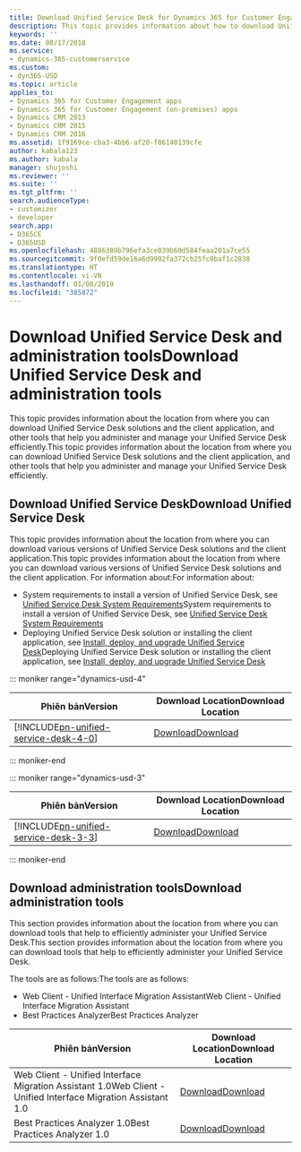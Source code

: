 ```yaml
---
title: Download Unified Service Desk for Dynamics 365 for Customer Engagement apps | MicrosoftDocs
description: This topic provides information about how to download Unified Service Desk.
keywords: ''
ms.date: 08/17/2018
ms.service:
- dynamics-365-customerservice
ms.custom:
- dyn365-USD
ms.topic: article
applies_to:
- Dynamics 365 for Customer Engagement apps
- Dynamics 365 for Customer Engagement (on-premises) apps
- Dynamics CRM 2013
- Dynamics CRM 2015
- Dynamics CRM 2016
ms.assetid: 1f9169ce-cba3-4bb6-af20-f86140139cfe
author: kabala123
ms.author: kabala
manager: shujoshi
ms.reviewer: ''
ms.suite: ''
ms.tgt_pltfrm: ''
search.audienceType:
- customizer
- developer
search.app:
- D365CE
- D365USD
ms.openlocfilehash: 4886389b796efa3ce039b60d584feaa201a7ce55
ms.sourcegitcommit: 9f0efd59de16a6d9902fa372cb25fc0baf1c2838
ms.translationtype: HT
ms.contentlocale: vi-VN
ms.lasthandoff: 01/08/2019
ms.locfileid: "385872"
---
```

# <a name="download-unified-service-desk-and-administration-tools"></a><span data-ttu-id="b4f69-103">Download Unified Service Desk and administration tools</span><span class="sxs-lookup"><span data-stu-id="b4f69-103">Download Unified Service Desk and administration tools</span></span>
<span data-ttu-id="b4f69-104">This topic provides information about the location from where you can download Unified Service Desk solutions and the client application, and other tools that help you administer and manage your Unified Service Desk efficiently.</span><span class="sxs-lookup"><span data-stu-id="b4f69-104">This topic provides information about the location from where you can download Unified Service Desk solutions and the client application, and other tools that help you administer and manage your Unified Service Desk efficiently.</span></span>

## <a name="download-unified-service-desk"></a><span data-ttu-id="b4f69-105">Download Unified Service Desk</span><span class="sxs-lookup"><span data-stu-id="b4f69-105">Download Unified Service Desk</span></span>

<span data-ttu-id="b4f69-106">This topic provides information about the location from where you can download various versions of Unified Service Desk solutions and the client application.</span><span class="sxs-lookup"><span data-stu-id="b4f69-106">This topic provides information about the location from where you can download various versions of Unified Service Desk solutions and the client application.</span></span> <span data-ttu-id="b4f69-107">For information about:</span><span class="sxs-lookup"><span data-stu-id="b4f69-107">For information about:</span></span>
- <span data-ttu-id="b4f69-108">System requirements to install a version of Unified Service Desk, see [Unified Service Desk System Requirements](admin/unified-service-desk-system-requirements.md)</span><span class="sxs-lookup"><span data-stu-id="b4f69-108">System requirements to install a version of Unified Service Desk, see [Unified Service Desk System Requirements](admin/unified-service-desk-system-requirements.md)</span></span>
- <span data-ttu-id="b4f69-109">Deploying Unified Service Desk solution or installing the client application, see [Install, deploy, and upgrade Unified Service Desk](admin/install-upgrade-deploy-unified-service-desk.md)</span><span class="sxs-lookup"><span data-stu-id="b4f69-109">Deploying Unified Service Desk solution or installing the client application, see [Install, deploy, and upgrade Unified Service Desk](admin/install-upgrade-deploy-unified-service-desk.md)</span></span>

::: moniker range="dynamics-usd-4"

|  <span data-ttu-id="b4f69-110">Phiên bản</span><span class="sxs-lookup"><span data-stu-id="b4f69-110">Version</span></span>  |  <span data-ttu-id="b4f69-111">Download Location</span><span class="sxs-lookup"><span data-stu-id="b4f69-111">Download Location</span></span> |
|------------------|---------------|
| [!INCLUDE[pn-unified-service-desk-4-0](../includes/pn-unified-service-desk-4-0.md)] |  [<span data-ttu-id="b4f69-112">Download</span><span class="sxs-lookup"><span data-stu-id="b4f69-112">Download</span></span>](https://go.microsoft.com/fwlink/p/?linkid=2007340) |

::: moniker-end

::: moniker range="dynamics-usd-3"

|  <span data-ttu-id="b4f69-113">Phiên bản</span><span class="sxs-lookup"><span data-stu-id="b4f69-113">Version</span></span>  |  <span data-ttu-id="b4f69-114">Download Location</span><span class="sxs-lookup"><span data-stu-id="b4f69-114">Download Location</span></span> |
|------------------|---------------|
| [!INCLUDE[pn-unified-service-desk-3-3](../includes/pn-unified-service-desk-3-3.md)] | [<span data-ttu-id="b4f69-115">Download</span><span class="sxs-lookup"><span data-stu-id="b4f69-115">Download</span></span>](https://go.microsoft.com/fwlink/p/?linkid=872261) |

::: moniker-end

## <a name="download-administration-tools"></a><span data-ttu-id="b4f69-116">Download administration tools</span><span class="sxs-lookup"><span data-stu-id="b4f69-116">Download administration tools</span></span>

<span data-ttu-id="b4f69-117">This section provides information about the location from where you can download tools that help to efficiently administer your Unified Service Desk.</span><span class="sxs-lookup"><span data-stu-id="b4f69-117">This section provides information about the location from where you can download tools that help to efficiently administer your Unified Service Desk.</span></span>

<span data-ttu-id="b4f69-118">The tools are as follows:</span><span class="sxs-lookup"><span data-stu-id="b4f69-118">The tools are as follows:</span></span> 
- <span data-ttu-id="b4f69-119">Web Client - Unified Interface Migration Assistant</span><span class="sxs-lookup"><span data-stu-id="b4f69-119">Web Client - Unified Interface Migration Assistant</span></span>
- <span data-ttu-id="b4f69-120">Best Practices Analyzer</span><span class="sxs-lookup"><span data-stu-id="b4f69-120">Best Practices Analyzer</span></span>

|  <span data-ttu-id="b4f69-121">Phiên bản</span><span class="sxs-lookup"><span data-stu-id="b4f69-121">Version</span></span>  |  <span data-ttu-id="b4f69-122">Download Location</span><span class="sxs-lookup"><span data-stu-id="b4f69-122">Download Location</span></span> |
|------------------|---------------|
| <span data-ttu-id="b4f69-123">Web Client - Unified Interface Migration Assistant 1.0</span><span class="sxs-lookup"><span data-stu-id="b4f69-123">Web Client - Unified Interface Migration Assistant 1.0</span></span> |  [<span data-ttu-id="b4f69-124">Download</span><span class="sxs-lookup"><span data-stu-id="b4f69-124">Download</span></span>](https://go.microsoft.com/fwlink/p/?linkid=2005839) |
| <span data-ttu-id="b4f69-125">Best Practices Analyzer 1.0</span><span class="sxs-lookup"><span data-stu-id="b4f69-125">Best Practices Analyzer 1.0</span></span> |  [<span data-ttu-id="b4f69-126">Download</span><span class="sxs-lookup"><span data-stu-id="b4f69-126">Download</span></span>](https://go.microsoft.com/fwlink/p/?linkid=872089) |


 <!--[Download Unified Service Desk 2.2.2](http://go.microsoft.com/fwlink/p/?LinkId=623561), [!INCLUDE[pn-unified-service-desk-3-0](../includes/pn-unified-service-desk-3-0.md)](http://go.microsoft.com/fwlink/p/?LinkId=854761), [!INCLUDE[pn-unified-service-desk-3-1](../includes/pn-unified-service-desk-3-1.md)](https://go.microsoft.com/fwlink/p/?linkid=862012), [!INCLUDE[pn-unified-service-desk-3-2](../includes/pn-unified-service-desk-3-2.md)](https://go.microsoft.com/fwlink/p/?linkid=867343)-->
